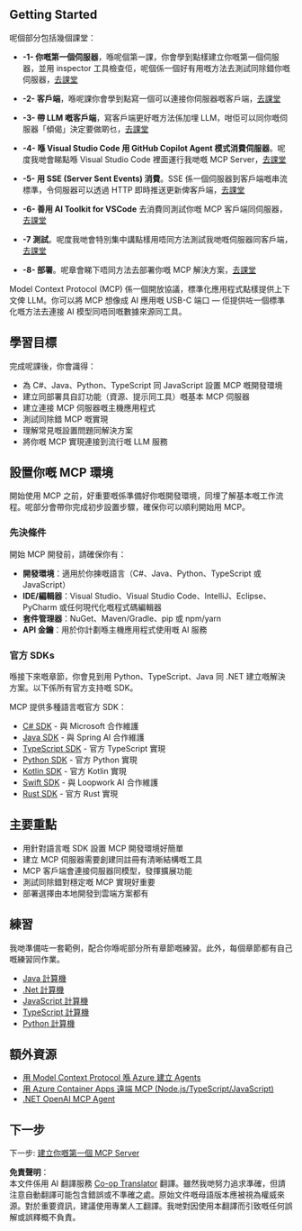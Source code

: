 <!--
CO_OP_TRANSLATOR_METADATA:
{
  "original_hash": "b547c992c056d4296d641ed8ec2cc4cb",
  "translation_date": "2025-06-02T17:21:28+00:00",
  "source_file": "03-GettingStarted/README.md",
  "language_code": "hk"
}
-->
## Getting Started  

呢個部分包括幾個課堂：

- **-1- 你嘅第一個伺服器**，喺呢個第一課，你會學到點樣建立你嘅第一個伺服器，並用 inspector 工具檢查佢，呢個係一個好有用嘅方法去測試同除錯你嘅伺服器，[去課堂](/03-GettingStarted/01-first-server/README.md)

- **-2- 客戶端**，喺呢課你會學到點寫一個可以連接你伺服器嘅客戶端，[去課堂](/03-GettingStarted/02-client/README.md)

- **-3- 帶 LLM 嘅客戶端**，寫客戶端更好嘅方法係加埋 LLM，咁佢可以同你嘅伺服器「傾偈」決定要做啲乜，[去課堂](/03-GettingStarted/03-llm-client/README.md)

- **-4- 喺 Visual Studio Code 用 GitHub Copilot Agent 模式消費伺服器**。呢度我哋會睇點喺 Visual Studio Code 裡面運行我哋嘅 MCP Server，[去課堂](/03-GettingStarted/04-vscode/README.md)

- **-5- 用 SSE (Server Sent Events) 消費**。SSE 係一個伺服器到客戶端嘅串流標準，令伺服器可以透過 HTTP 即時推送更新俾客戶端，[去課堂](/03-GettingStarted/05-sse-server/README.md)

- **-6- 善用 AI Toolkit for VSCode** 去消費同測試你嘅 MCP 客戶端同伺服器，[去課堂](/03-GettingStarted/06-aitk/README.md)

- **-7 測試**。呢度我哋會特別集中講點樣用唔同方法測試我哋嘅伺服器同客戶端，[去課堂](/03-GettingStarted/07-testing/README.md)

- **-8- 部署**。呢章會睇下唔同方法去部署你嘅 MCP 解決方案，[去課堂](/03-GettingStarted/08-deployment/README.md)


Model Context Protocol (MCP) 係一個開放協議，標準化應用程式點樣提供上下文俾 LLM。你可以將 MCP 想像成 AI 應用嘅 USB-C 端口 — 佢提供咗一個標準化嘅方法去連接 AI 模型同唔同嘅數據來源同工具。

## 學習目標

完成呢課後，你會識得：

- 為 C#、Java、Python、TypeScript 同 JavaScript 設置 MCP 嘅開發環境
- 建立同部署具自訂功能（資源、提示同工具）嘅基本 MCP 伺服器
- 建立連接 MCP 伺服器嘅主機應用程式
- 測試同除錯 MCP 嘅實現
- 理解常見嘅設置問題同解決方案
- 將你嘅 MCP 實現連接到流行嘅 LLM 服務

## 設置你嘅 MCP 環境

開始使用 MCP 之前，好重要嘅係準備好你嘅開發環境，同埋了解基本嘅工作流程。呢部分會帶你完成初步設置步驟，確保你可以順利開始用 MCP。

### 先決條件

開始 MCP 開發前，請確保你有：

- **開發環境**：適用於你揀嘅語言（C#、Java、Python、TypeScript 或 JavaScript）
- **IDE/編輯器**：Visual Studio、Visual Studio Code、IntelliJ、Eclipse、PyCharm 或任何現代化嘅程式碼編輯器
- **套件管理器**：NuGet、Maven/Gradle、pip 或 npm/yarn
- **API 金鑰**：用於你計劃喺主機應用程式使用嘅 AI 服務

### 官方 SDKs

喺接下來嘅章節，你會見到用 Python、TypeScript、Java 同 .NET 建立嘅解決方案。以下係所有官方支持嘅 SDK。

MCP 提供多種語言嘅官方 SDK：
- [C# SDK](https://github.com/modelcontextprotocol/csharp-sdk) - 與 Microsoft 合作維護
- [Java SDK](https://github.com/modelcontextprotocol/java-sdk) - 與 Spring AI 合作維護
- [TypeScript SDK](https://github.com/modelcontextprotocol/typescript-sdk) - 官方 TypeScript 實現
- [Python SDK](https://github.com/modelcontextprotocol/python-sdk) - 官方 Python 實現
- [Kotlin SDK](https://github.com/modelcontextprotocol/kotlin-sdk) - 官方 Kotlin 實現
- [Swift SDK](https://github.com/modelcontextprotocol/swift-sdk) - 與 Loopwork AI 合作維護
- [Rust SDK](https://github.com/modelcontextprotocol/rust-sdk) - 官方 Rust 實現

## 主要重點

- 用針對語言嘅 SDK 設置 MCP 開發環境好簡單
- 建立 MCP 伺服器需要創建同註冊有清晰結構嘅工具
- MCP 客戶端會連接伺服器同模型，發揮擴展功能
- 測試同除錯對穩定嘅 MCP 實現好重要
- 部署選擇由本地開發到雲端方案都有

## 練習

我哋準備咗一套範例，配合你喺呢部分所有章節嘅練習。此外，每個章節都有自己嘅練習同作業。

- [Java 計算機](./samples/java/calculator/README.md)
- [.Net 計算機](../../../03-GettingStarted/samples/csharp)
- [JavaScript 計算機](./samples/javascript/README.md)
- [TypeScript 計算機](./samples/typescript/README.md)
- [Python 計算機](../../../03-GettingStarted/samples/python)

## 額外資源

- [用 Model Context Protocol 喺 Azure 建立 Agents](https://learn.microsoft.com/azure/developer/ai/intro-agents-mcp)
- [用 Azure Container Apps 遠端 MCP (Node.js/TypeScript/JavaScript)](https://learn.microsoft.com/samples/azure-samples/mcp-container-ts/mcp-container-ts/)
- [.NET OpenAI MCP Agent](https://learn.microsoft.com/samples/azure-samples/openai-mcp-agent-dotnet/openai-mcp-agent-dotnet/)

## 下一步

下一步: [建立你嘅第一個 MCP Server](/03-GettingStarted/01-first-server/README.md)

**免責聲明**：  
本文件係用 AI 翻譯服務 [Co-op Translator](https://github.com/Azure/co-op-translator) 翻譯。雖然我哋努力追求準確，但請注意自動翻譯可能包含錯誤或不準確之處。原始文件嘅母語版本應被視為權威來源。對於重要資訊，建議使用專業人工翻譯。我哋對因使用本翻譯而引致嘅任何誤解或誤釋概不負責。